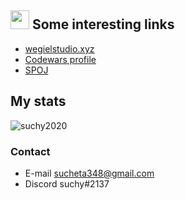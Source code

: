 ## <img src="https://raw.githubusercontent.com/MartinHeinz/MartinHeinz/master/wave.gif" width="30px"> Some interesting links
  - [wegielstudio.xyz](wegielstudio.xyz/)
  - [Codewars profile](https://www.codewars.com/users/suchencjusz)
  - [SPOJ](https://pl.spoj.com/users/suchysuchy/)
  
## My stats
<p align="left"> <img src="https://github-readme-stats.vercel.app/api?username=suchy2020&count_private=true&theme=tokyonight&hide_title=true" alt="suchy2020" /> </p>

### Contact
  - E-mail sucheta348@gmail.com
  - Discord suchy#2137
